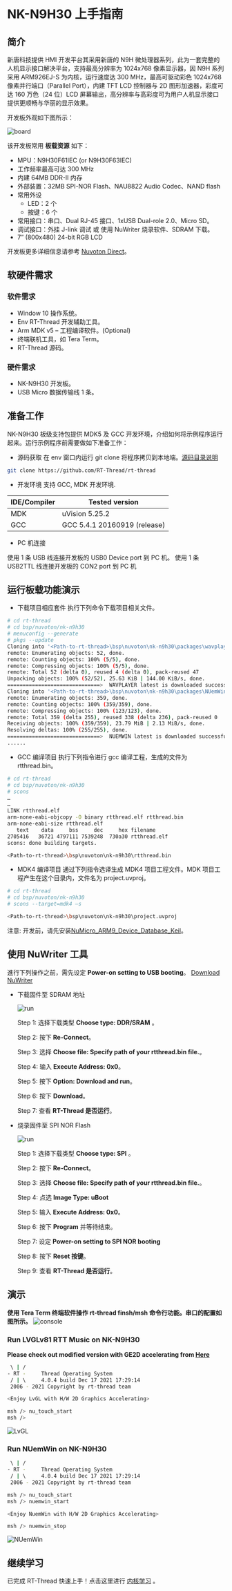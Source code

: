 # NK-N9H30 上手指南

## 简介

新唐科技提供 HMI 开发平台其采用新唐的 N9H 微处理器系列，此为一套完整的人机显示接口解决平台，支持最高分辨率为 1024x768 像素显示器，因 N9H 系列采用 ARM926EJ-S 为内核，运行速度达 300 MHz，最高可驱动彩色 1024x768 像素并行端口（Parallel Port），内建 TFT LCD 控制器与 2D 图形加速器，彩度可达 160 万色（24 位）LCD 屏幕输出，高分辨率与高彩度可为用户人机显示接口提供更顺畅与华丽的显示效果。

开发板外观如下图所示：

![board](figures/board_interface.png)

该开发板常用 **板载资源** 如下：

- MPU：N9H30F61IEC (or N9H30F63IEC)
- 工作频率最高可达 300 MHz
- 内建 64MB DDR-II 内存
- 外部装置：32MB SPI-NOR Flash、NAU8822 Audio Codec、NAND flash
- 常用外设
  - LED：2 个
  - 按键：6 个
- 常用接口：串口、Dual RJ-45 接口、1xUSB Dual-role 2.0、Micro SD。
- 调试接口：外挂 J-link 调试 或 使用 NuWriter 烧录软件、SDRAM 下载。
- 7” (800x480) 24-bit RGB LCD

开发板更多详细信息请参考 [Nuvoton Direct](https://direct.nuvoton.com/en/numaker-hmi-n9h30)。

## 软硬件需求

### 软件需求

- Window 10 操作系统。
- Env RT-Thread 开发辅助工具。
- Arm MDK v5 – 工程编译软件。(Optional)
- 终端联机工具，如 Tera Term。
- RT-Thread 源码。

### 硬件需求

- NK-N9H30 开发板。
- USB Micro 数据传输线 1 条。

## 准备工作

NK-N9H30 板级支持包提供 MDK5 及 GCC 开发环境，介绍如何将示例程序运行起来。运行示例程序前需要做如下准备工作：

- 源码获取
在 env 窗口内运行 git clone 将程序拷贝到本地端。[源码目录说明](../src_code_introduction/rtthread_dir.md)

```bash
git clone https://github.com/RT-Thread/rt-thread
```

- 开发环境
支持 GCC, MDK 开发环境.

| IDE/Compiler  | Tested version            |
| ---------- | ---------------------------- |
| MDK        | uVision 5.25.2               |
| GCC        | GCC 5.4.1 20160919 (release) |

- PC 机连接

使用 1 条 USB 线连接开发板的 USB0 Device port 到 PC 机。 使用 1 条 USB2TTL 线连接开发板的 CON2 port 到 PC 机

## 运行板载功能演示

- 下载项目相应套件
执行下列命令下载项目相关文件。

```bash
# cd rt-thread
# cd bsp/nuvoton/nk-n9h30
# menuconfig --generate
# pkgs --update
Cloning into '<Path-to-rt-thread>\bsp\nuvoton\nk-n9h30\packages\wavplayer-latest'...
remote: Enumerating objects: 52, done.
remote: Counting objects: 100% (5/5), done.
remote: Compressing objects: 100% (5/5), done.
remote: Total 52 (delta 0), reused 4 (delta 0), pack-reused 47
Unpacking objects: 100% (52/52), 25.63 KiB | 144.00 KiB/s, done.
==============================>  WAVPLAYER latest is downloaded successfully.
Cloning into '<Path-to-rt-thread>\bsp\nuvoton\nk-n9h30\packages\NUemWin-latest'...
remote: Enumerating objects: 359, done.
remote: Counting objects: 100% (359/359), done.
remote: Compressing objects: 100% (123/123), done.
remote: Total 359 (delta 255), reused 338 (delta 236), pack-reused 0
Receiving objects: 100% (359/359), 23.79 MiB | 2.13 MiB/s, done.
Resolving deltas: 100% (255/255), done.
==============================>  NUEMWIN latest is downloaded successfully.
......
```

- GCC 编译项目
执行下列指令进行 gcc 编译工程，生成的文件为 rtthread.bin。

```bash
# cd rt-thread
# cd bsp/nuvoton/nk-n9h30
# scons
…
…
LINK rtthread.elf
arm-none-eabi-objcopy -O binary rtthread.elf rtthread.bin
arm-none-eabi-size rtthread.elf
   text    data     bss     dec     hex filename
2705416   36721 4797111 7539248  730a30 rtthread.elf
scons: done building targets.

<Path-to-rt-thread>\bsp\nuvoton\nk-n9h30\rtthread.bin
```

- MDK4 编译项目
通过下列指令选译生成 MDK4 项目工程文件。MDK 项目工程产生在这个目录内，文件名为 project.uvproj。

```bash
# cd rt-thread
# cd bsp/nuvoton/nk-n9h30
# scons --target=mdk4 –s

<Path-to-rt-thread>\bsp\nuvoton\nk-n9h30\project.uvproj
```

注意: 开发前，请先安装[NuMicro_ARM9_Device_Database_Keil](https://www.nuvoton.com/resource-download.jsp?tp_GUID=SW1820201207155701)。

## 使用 NuWriter 工具

進行下列操作之前，需先设定 **Power-on setting to USB booting**。
 [Download NuWriter](https://github.com/OpenNuvoton/NUC970_NuWriter)

- 下载固件至 SDRAM 地址

    ![run](figures/nk-n9h30_sram_download.gif)

    Step 1: 选择下载类型 **Choose type: DDR/SRAM** 。

    Step 2: 按下 **Re-Connect**。

    Step 3: 选择 **Choose file: Specify path of your rtthread.bin file.**。

    Step 4: 输入 **Execute Address: 0x0**。

    Step 5: 按下 **Option: Download and run**。

    Step 6: 按下 **Download**。

    Step 7: 查看 **RT-Thread 是否运行**。

- 烧录固件至 SPI NOR Flash

    ![run](figures/nk-n9h30_spinor.gif)

    Step 1: 选择下载类型 **Choose type: SPI** 。

    Step 2: 按下 **Re-Connect**。

    Step 3: 选择 **Choose file: Specify path of your rtthread.bin file.**。

    Step 4: 点选 **Image Type: uBoot**

    Step 5: 输入 **Execute Address: 0x0**。

    Step 6: 按下 **Program** 并等待结束。

    Step 7: 设定 **Power-on setting to SPI NOR booting**

    Step 8: 按下 **Reset 按键**。

    Step 9: 查看 **RT-Thread 是否运行**。

## 演示

**使用 Tera Term 终端软件操作 rt-thread finsh/msh 命令行功能。串口的配置如图所示。**
![console](figures/console.png)

### Run LVGLv81 RTT Music on NK-N9H30

**Please check out modified version with GE2D accelerating from [Here](https://github.com/wosayttn/lvgl/tree/release/v8.1)**

```bash
 \ | /
- RT -     Thread Operating System
 / | \     4.0.4 build Dec 17 2021 17:29:14
 2006 - 2021 Copyright by rt-thread team

<Enjoy LvGL with H/W 2D Graphics Accelerating>

msh /> nu_touch_start
msh />
```

![LvGL](figures/demo_lvglv81.gif)

### Run NUemWin on NK-N9H30

```bash
 \ | /
- RT -     Thread Operating System
 / | \     4.0.4 build Dec 17 2021 17:29:14
 2006 - 2021 Copyright by rt-thread team

msh /> nu_touch_start
msh /> nuemwin_start

<Enjoy NuemWin with H/W 2D Graphics Accelerating>

msh /> nuemwin_stop
```

![NUemWin](figures/demo_nuemwin.gif)

## 继续学习

已完成 RT-Thread 快速上手！点击这里进行 [内核学习](../../kernel/kernel-video.md) 。

